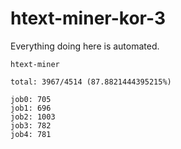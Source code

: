 # htext-miner-kor-3

Everything doing here is automated.

```
htext-miner

total: 3967/4514 (87.8821444395215%)

job0: 705
job1: 696
job2: 1003
job3: 782
job4: 781
```